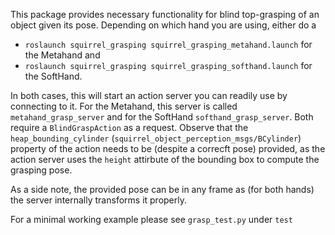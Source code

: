 This package provides necessary functionality for blind top-grasping of an object given its pose.
Depending on which hand you are using, either do a
- `roslaunch squirrel_grasping squirrel_grasping_metahand.launch` for the Metahand
and
- `roslaunch squirrel_grasping squirrel_grasping_softhand.launch` for the SoftHand.

In both cases, this will start an action server you can readily use by connecting to it. For the Metahand, this server is called `metahand_grasp_server` and for the SoftHand `softhand_grasp_server`. Both require a `BlindGraspAction` as a request. Observe that the `heap_bounding_cylinder` (`squirrel_object_perception_msgs/BCylinder`) property of the action needs to be (despite a correcft pose) provided, as the action server uses the `height` attirbute of the bounding box to compute the grasping pose.

As a side note, the provided pose can be in any frame as (for both hands) the server internally transforms it properly.

For a minimal working example please see `grasp_test.py` under `test`
